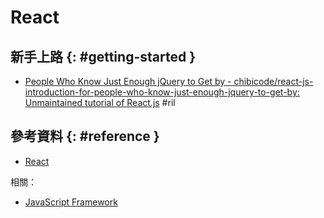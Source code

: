 # React

## 新手上路 {: #getting-started }

  - [People Who Know Just Enough jQuery to Get by - chibicode/react\-js\-introduction\-for\-people\-who\-know\-just\-enough\-jquery\-to\-get\-by: Unmaintained tutorial of React\.js](https://github.com/chibicode/react-js-introduction-for-people-who-know-just-enough-jquery-to-get-by#target-audience-people-who-know-just-enough-jquery-to-get-by) #ril

## 參考資料 {: #reference }

  - [React](https://reactjs.org/)

相關：

  - [JavaScript Framework](html-javascript.md#framework)
